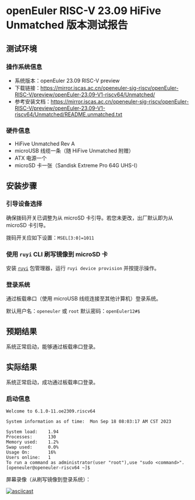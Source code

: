 # openEuler RISC-V 23.09 HiFive Unmatched 版本测试报告

## 测试环境

### 操作系统信息

- 系统版本：openEuler 23.09 RISC-V preview
- 下载链接：https://mirror.iscas.ac.cn/openeuler-sig-riscv/openEuler-RISC-V/preview/openEuler-23.09-V1-riscv64/Unmatched/
- 参考安装文档：https://mirror.iscas.ac.cn/openeuler-sig-riscv/openEuler-RISC-V/preview/openEuler-23.09-V1-riscv64/Unmatched/README.unmatched.txt

### 硬件信息

- HiFive Unmatched Rev A
- microUSB 线缆一条（随 HiFive Unmatched 附赠）
- ATX 电源一个
- microSD 卡一张（Sandisk Extreme Pro 64G UHS-I）

## 安装步骤

### 引导设备选择

确保拨码开关已调整为从 microSD 卡引导。若您未更改，出厂默认即为从 microSD 卡引导。

拨码开关应如下设置：`MSEL[3:0]=1011`

### 使用 `ruyi` CLI 刷写镜像到 microSD 卡

安装 [`ruyi`](https://github.com/ruyisdk/ruyi) 包管理器，运行 `ruyi device provision` 并按提示操作。

### 登录系统

通过板载串口（使用 microUSB 线缆连接至其他计算机）登录系统。

默认用户名：`openeuler` 或 `root`
默认密码：`openEuler12#$`

## 预期结果

系统正常启动，能够通过板载串口登录。

## 实际结果

系统正常启动，成功通过板载串口登录。

### 启动信息

```log
Welcome to 6.1.0-11.oe2309.riscv64                                                                                    
                                                                                                                      
System information as of time:  Mon Sep 18 08:03:17 AM CST 2023                                                       
                                                                                                                      
System load:    1.94                                                                                                  
Processes:      130                                                                                                   
Memory used:    1.2%                                                                                                  
Swap used:      0.0%                                                                                                  
Usage On:       16%                                                                                                   
Users online:   1                                                                                                     
To run a command as administrator(user "root"),use "sudo <command>".                                                  
[openeuler@openeuler-riscv64 ~]$
```

屏幕录像（从刷写镜像到登录系统）：

[![asciicast](https://asciinema.org/a/GzU3kCzrnvFfJMU1cJH30knrx.svg)](https://asciinema.org/a/GzU3kCzrnvFfJMU1cJH30knrx)
